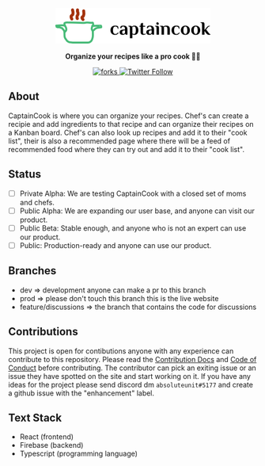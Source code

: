 <a href="https://youtu.be/dQw4w9WgXcQ"><p align="center">
<img src="https://raw.githubusercontent.com/listentothefrog/captaincook/2b536dec3da34be40debb821a9573d96c97fc446/triumph/src/images/logo-web.svg"/>

</p></a>
<p align="center">
  <strong>Organize your recipes like a pro cook 👩‍🍳</strong>
</p>

<p align="center">
  <a href="https://discord.gg/urkcfmFFv8">
    <img src="https://img.shields.io/github/forks/listentothefrog/captaincook" alt="forks" />
  </a>
  <a href="https://twitter.com/listentothefrog">
    <img alt="Twitter Follow" src="https://img.shields.io/twitter/follow/listentothefrog">
  </a>
</p>

## About

CaptainCook is where you can organize your recipes. Chef's can create a recipie and add ingredients to that recipe and can organize their recipes on a Kanban board. Chef's can also look up recipes and add it to their "cook list", their is also a recommended page where there will be a feed of recommended food where they can try out and add it to their "cook list".

## Status

- [ ] Private Alpha: We are testing CaptainCook with a closed set of moms and chefs.
- [ ] Public Alpha: We are expanding our user base, and anyone can visit our product.
- [ ] Public Beta: Stable enough, and anyone who is not an expert can use our product.
- [ ] Public: Production-ready and anyone can use our product.

## Branches

- dev => development anyone can make a pr to this branch
- prod => please don't touch this branch this is the live website
- feature/discussions => the branch that contains the code for discussions

## Contributions

This project is open for contibutions anyone with any experience can contribute to this repository. Please read the [Contribution Docs](https://github.com/listentothefrog/captaincook/blob/dev/CONTRIBUTING.md) and [Code of Conduct](https://github.com/listentothefrog/captaincook/blob/dev/CODE_OF_CONDUCT.md) before contributing. The contributor can pick an exiting issue or an issue they have spotted on the site and start working on it. If you have any ideas for the project please send discord dm `absoluteunit#5177` and create a github issue with the "enhancement" label.

## Text Stack

- React (frontend)
- Firebase (backend)
- Typescript (programming language)
